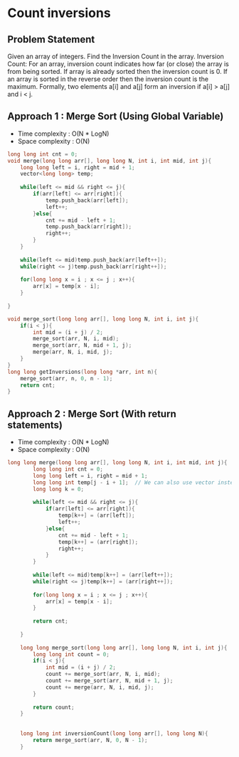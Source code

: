 # Count inversions

## Problem Statement

Given an array of integers. Find the Inversion Count in the array. Inversion Count: For an array, inversion count indicates how far (or close) the array is from being sorted. If array is already sorted then the inversion count is 0. If an array is sorted in the reverse order then the inversion count is the maximum. Formally, two elements a[i] and a[j] form an inversion if a[i] > a[j] and i < j.

## Approach 1 : Merge Sort (Using Global Variable)

- Time complexity : O(N \* LogN) 
- Space complexity : O(N)

```cpp
long long int cnt = 0;
void merge(long long arr[], long long N, int i, int mid, int j){
    long long left = i, right = mid + 1;
    vector<long long> temp;
    
    while(left <= mid && right <= j){
        if(arr[left] <= arr[right]){
            temp.push_back(arr[left]);
            left++;
        }else{
            cnt += mid - left + 1;
            temp.push_back(arr[right]);
            right++;
        }
    }
    
    while(left <= mid)temp.push_back(arr[left++]);
    while(right <= j)temp.push_back(arr[right++]);
    
    for(long long x = i ; x <= j ; x++){
        arr[x] = temp[x - i];
    }
    
}

void merge_sort(long long arr[], long long N, int i, int j){
    if(i < j){
        int mid = (i + j) / 2;
        merge_sort(arr, N, i, mid);
        merge_sort(arr, N, mid + 1, j);
        merge(arr, N, i, mid, j);
    }
}
long long getInversions(long long *arr, int n){
    merge_sort(arr, n, 0, n - 1);
    return cnt;
}
```

## Approach 2 : Merge Sort (With return statements)

- Time complexity : O(N \* LogN) 
- Space complexity : O(N)

```cpp
long long merge(long long arr[], long long N, int i, int mid, int j){
        long long int cnt = 0;
        long long left = i, right = mid + 1;
        long long int temp[j - i + 1];  // We can also use vector instead of array here
        long long k = 0;
        
        while(left <= mid && right <= j){
            if(arr[left] <= arr[right]){
                temp[k++] = (arr[left]);
                left++;
            }else{
                cnt += mid - left + 1;
                temp[k++] = (arr[right]);
                right++;
            }
        }
        
        while(left <= mid)temp[k++] = (arr[left++]);
        while(right <= j)temp[k++] = (arr[right++]);
        
        for(long long x = i ; x <= j ; x++){
            arr[x] = temp[x - i];
        }
        
        return cnt;
        
    }
    
    long long merge_sort(long long arr[], long long N, int i, int j){
        long long int count = 0;
        if(i < j){
            int mid = (i + j) / 2;
            count += merge_sort(arr, N, i, mid);
            count += merge_sort(arr, N, mid + 1, j);
            count += merge(arr, N, i, mid, j);
        }
        
        return count;
    }
    
    
    long long int inversionCount(long long arr[], long long N){
        return merge_sort(arr, N, 0, N - 1);
    }
```